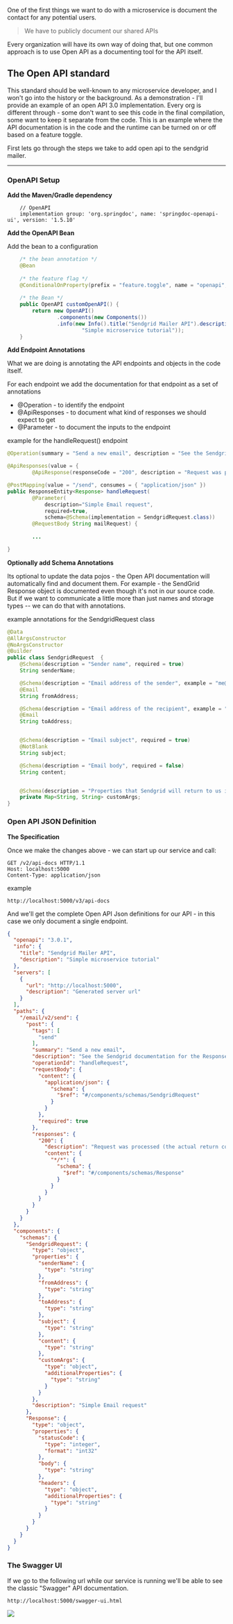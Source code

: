 

One of the first things we want to do with a microservice is document the contact for any potential users.  
> We have to publicly document our shared APIs

Every organization will have its own way of doing that, but one common approach is to use Open API as a documenting tool for the API itself.

## The Open API standard

This standard should be well-known to any microservice developer, and I won't go into the history or the background.  As a demonstration - I'll provide an example of an open API 3.0 implementation.  Every org is different through - some don't want to see this code in the final compilation, some want to keep it separate from the code.  This is an example where the API documentation is in the code and the runtime can be turned on or off based on a feature toggle.


First lets go through the steps we take to add open api to the sendgrid mailer. 

---

### OpenAPI Setup

**Add the Maven/Gradle dependency**
```text
    // OpenAPI
    implementation group: 'org.springdoc', name: 'springdoc-openapi-ui', version: '1.5.10'
```

**Add the OpenAPI Bean**

Add the bean to a configuration 

```java
    /* the bean annotation */
    @Bean
    
    /* the feature flag */
    @ConditionalOnProperty(prefix = "feature.toggle", name = "openapi", havingValue="true")
    
    /* the Bean */
    public OpenAPI customOpenAPI() {
        return new OpenAPI()
                .components(new Components())
                .info(new Info().title("Sendgrid Mailer API").description(
                        "Simple microservice tutorial"));
    }

```

**Add Endpoint Annotations**

What we are doing is annotating the API endpoints and objects in the code itself.

For each endpoint we add the documentation for that endpoint as a set of annotations
* @Operation  - to identify the endpoint
* @ApiResponses - to document what kind of responses we should expect to get
* @Parameter - to document the inputs to the endpoint

example for the handleRequest() endpoint

```java
@Operation(summary = "Send a new email", description = "See the Sendgrid documentation for the Response object", tags = { "send" })

@ApiResponses(value = {
        @ApiResponse(responseCode = "200", description = "Request was processed (the actual return code is in the Response::statusCode") })

@PostMapping(value = "/send", consumes = { "application/json" })
public ResponseEntity<Response> handleRequest(
        @Parameter(
            description="Simple Email request", 
            required=true, 
            schema=@Schema(implementation = SendgridRequest.class))
        @RequestBody String mailRequest) {
        
        ...

}
```

**Optionally add Schema Annotations**

Its optional to update the data pojos - the Open API documentation will automatically find and document them.  For example - the SendGrid Response object is documented even though it's not in our source code.  But if we want to communicate a little more than just names and storage types -- we can do that with annotations.    

example annotations for the SendgridRequest class
```java 
@Data
@AllArgsConstructor
@NoArgsConstructor
@Builder
public class SendgridRequest  {
    @Schema(description = "Sender name", required = true)
    String senderName;

    @Schema(description = "Email address of the sender", example = "me@gmail.com", required = true)
    @Email
    String fromAddress;

    @Schema(description = "Email address of the recipient", example = "you@gmail.com", required = true)
    @Email
    String toAddress;


    @Schema(description = "Email subject", required = true)
    @NotBlank
    String subject;

    @Schema(description = "Email body", required = false)
    String content;


    @Schema(description = "Properties that Sendgrid will return to us in event activity", required = false)
    private Map<String, String> customArgs;
}
```

### Open API JSON Definition 

**The Specification**

Once we make the changes above - we can start up our service and call:
```text
GET /v2/api-docs HTTP/1.1
Host: localhost:5000
Content-Type: application/json
```
example
```http request
http://localhost:5000/v3/api-docs
```

<detail>

And we'll get the complete Open API Json definitions for our API - in this case we only document a single endpoint.

```json
{
  "openapi": "3.0.1",
  "info": {
    "title": "Sendgrid Mailer API",
    "description": "Simple microservice tutorial"
  },
  "servers": [
    {
      "url": "http://localhost:5000",
      "description": "Generated server url"
    }
  ],
  "paths": {
    "/email/v2/send": {
      "post": {
        "tags": [
          "send"
        ],
        "summary": "Send a new email",
        "description": "See the Sendgrid documentation for the Response object",
        "operationId": "handleRequest",
        "requestBody": {
          "content": {
            "application/json": {
              "schema": {
                "$ref": "#/components/schemas/SendgridRequest"
              }
            }
          },
          "required": true
        },
        "responses": {
          "200": {
            "description": "Request was processed (the actual return code is in the Response::statusCode",
            "content": {
              "*/*": {
                "schema": {
                  "$ref": "#/components/schemas/Response"
                }
              }
            }
          }
        }
      }
    }
  },
  "components": {
    "schemas": {
      "SendgridRequest": {
        "type": "object",
        "properties": {
          "senderName": {
            "type": "string"
          },
          "fromAddress": {
            "type": "string"
          },
          "toAddress": {
            "type": "string"
          },
          "subject": {
            "type": "string"
          },
          "content": {
            "type": "string"
          },
          "customArgs": {
            "type": "object",
            "additionalProperties": {
              "type": "string"
            }
          }
        },
        "description": "Simple Email request"
      },
      "Response": {
        "type": "object",
        "properties": {
          "statusCode": {
            "type": "integer",
            "format": "int32"
          },
          "body": {
            "type": "string"
          },
          "headers": {
            "type": "object",
            "additionalProperties": {
              "type": "string"
            }
          }
        }
      }
    }
  }
}
```
</detail>

### The Swagger UI

If we go to the following url while our service is running we'll be able to see the classic "Swagger" API documentation.

```http request
http://localhost:5000/swagger-ui.html
```

![](../../.gitbook/assets/documentation/openapi-screenshot.png)


